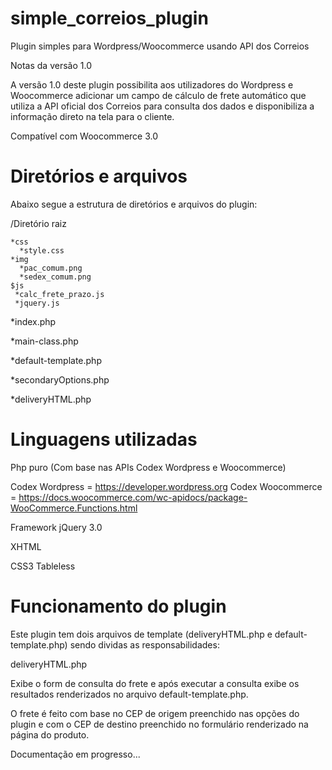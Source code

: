 # simple_correios_plugin
Plugin simples para Wordpress/Woocommerce usando API dos Correios

Notas da versão 1.0

A versão 1.0 deste plugin possibilita aos utilizadores do Wordpress e Woocommerce adicionar um campo de cálculo de frete automático que utiliza a API oficial dos Correios para consulta dos dados e disponibiliza a informação direto na tela para o cliente.

Compatível com Woocommerce 3.0

# Diretórios e arquivos

Abaixo segue a estrutura de diretórios e arquivos do plugin:

/Diretório raiz

    *css
      *style.css
    *img
      *pac_comum.png
      *sedex_comum.png
    $js
     *calc_frete_prazo.js
     *jquery.js
     
  *index.php
  
  *main-class.php
  
  *default-template.php
  
  *secondaryOptions.php
  
  *deliveryHTML.php
  
  
 # Linguagens utilizadas
 
 Php puro (Com base nas APIs Codex Wordpress e Woocommerce)
 
 Codex Wordpress = https://developer.wordpress.org
 Codex Woocommerce = https://docs.woocommerce.com/wc-apidocs/package-WooCommerce.Functions.html
 
 Framework jQuery 3.0
 
 XHTML
 
 CSS3 Tableless
  
 # Funcionamento do plugin

Este plugin tem dois arquivos de template (deliveryHTML.php e default-template.php) sendo dividas as responsabilidades:

deliveryHTML.php

Exibe o form de consulta do frete e após executar a consulta exibe os resultados renderizados no arquivo default-template.php.

O frete é feito com base no CEP de origem preenchido nas opções do plugin e com o CEP de destino preenchido no formulário renderizado na página do produto.

Documentação em progresso...


   
    







